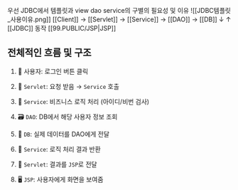 우선 JDBC에서 템플릿과 view dao service의 구별의 필요성 및 이유
![[JDBC템플릿_사용이유.png]]
[[Client]] → [[Servlet]] → [[Service]] → [[DAO]] → [[DB]]
              ↓                  ↑
                      [[JDBC]] 동작
            [[99.PUBLIC/JSP|JSP]]


## 전체적인 흐름 및 구조
1. 👤 사용자: 로그인 버튼 클릭
    
2. 📮 `Servlet`: 요청 받음 → `Service` 호출
    
3. 🧠 `Service`: 비즈니스 로직 처리 (아이디/비번 검사)
    
4. 🗃 `DAO`: DB에서 해당 사용자 정보 조회
    
5. 💾 `DB`: 실제 데이터를 DAO에게 전달
    
6. 🧠 `Service`: 로직 처리 결과 반환
    
7. 📮 `Servlet`: 결과를 `JSP`로 전달
    
8. 🖥 `JSP`: 사용자에게 화면을 보여줌